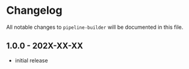 # Changelog

All notable changes to `pipeline-builder` will be documented in this file.

## 1.0.0 - 202X-XX-XX

- initial release

